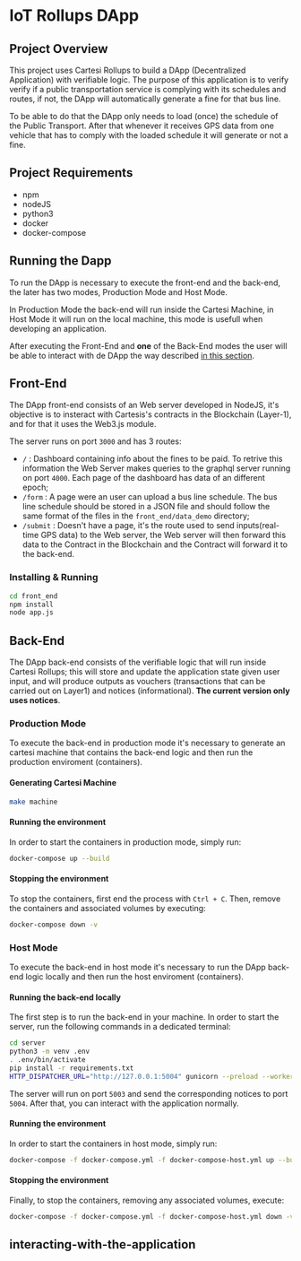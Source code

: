 # IoT Rollups DApp

## Project Overview
This project uses Cartesi Rollups to build a DApp (Decentralized Application) with verifiable logic. The purpose of this application is to verify verify if a public transportation service is complying with its schedules and routes, if not, the DApp will automatically generate a fine for that bus line.

To be able to do that the DApp only needs to load (once) the schedule of the Public Transport. After that whenever it receives GPS data from one vehicle that has to comply with the loaded schedule it will generate or not a fine.


## Project Requirements
- npm
- nodeJS
- python3
- docker
- docker-compose


## Running the Dapp
To run the DApp is necessary to execute the front-end and the back-end, the later has two modes, Production Mode and Host Mode.

In Production Mode the back-end will run inside the Cartesi Machine, in Host Mode it will run on the local machine, this mode is usefull when developing an application.

After executing the Front-End and **one** of the Back-End modes the user will be able to interact with de DApp the way described [in this section](#interacting-with-the-application).

## Front-End
The DApp front-end consists of an Web server developed in NodeJS, it's objective is to insteract with Cartesis's contracts in the Blockchain (Layer-1), and for that it uses the Web3.js module.

The server runs on port `3000` and has 3 routes:
- `/` : Dashboard containing info about the fines to be paid. To retrive this information the Web Server makes queries to the graphql server running on port `4000`. Each page of the dashboard has data of an different epoch;
- `/form` : A page were an user can upload a bus line schedule. The bus line schedule should be stored in a JSON file and should follow the same format of the files in the `front_end/data_demo` directory;
- `/submit` : Doesn't have a page, it's the route used to send inputs(real-time GPS data) to the Web server, the Web server will then forward this data to the Contract in the Blockchain and the Contract will forward it to the back-end.

### Installing & Running
``` Bash
cd front_end
npm install
node app.js
```




## Back-End
The DApp back-end consists of the verifiable logic that will run inside Cartesi Rollups; this will store and update the application state given user input, and will produce outputs as vouchers (transactions that can be carried out on Layer1) and notices (informational). **The current version only uses notices**.


### Production Mode
To execute the back-end in production mode it's necessary to generate an cartesi machine that contains the back-end logic and then run the production enviroment (containers).

#### Generating Cartesi Machine
``` Bash
make machine
```

#### Running the environment
In order to start the containers in production mode, simply run:
``` Bash
docker-compose up --build
```

#### Stopping the environment
To stop the containers, first end the process with `Ctrl + C`.
Then, remove the containers and associated volumes by executing:
``` Bash
docker-compose down -v
```





### Host Mode
To execute the back-end in host mode it's necessary to run the DApp back-end logic locally and then run the host enviroment (containers).

#### Running the back-end locally
The first step is to run the back-end in your machine. In order to start the server, run the following commands in a dedicated terminal:
``` Bash
cd server
python3 -m venv .env
. .env/bin/activate
pip install -r requirements.txt
HTTP_DISPATCHER_URL="http://127.0.0.1:5004" gunicorn --preload --workers 1 --bind 0.0.0.0:5003 iot_dapp:app
```

The server will run on port `5003` and send the corresponding notices to port `5004`. After that, you can interact with the application normally.

#### Running the environment
In order to start the containers in host mode, simply run:
``` Bash
docker-compose -f docker-compose.yml -f docker-compose-host.yml up --build
```


#### Stopping the environment
Finally, to stop the containers, removing any associated volumes, execute:
``` Bash
docker-compose -f docker-compose.yml -f docker-compose-host.yml down -v
```

## interacting-with-the-application